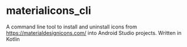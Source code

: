# materialicons_cli

A command line tool to install and uninstall icons from https://materialdesignicons.com/ into Android Studio projects. Written in Kotlin
